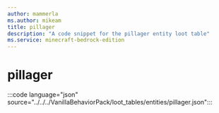```yaml
---
author: mammerla
ms.author: mikeam
title: pillager
description: "A code snippet for the pillager entity loot table"
ms.service: minecraft-bedrock-edition
---
```


# pillager

:::code language="json" source="../../../VanillaBehaviorPack/loot_tables/entities/pillager.json":::
